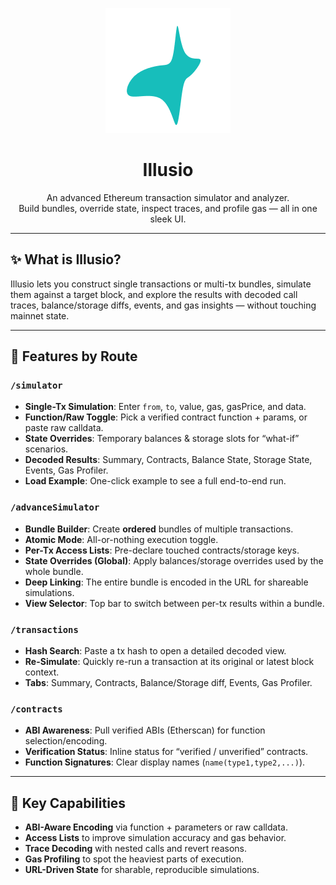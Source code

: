 <p align="center">
  <img src="./public/logo_aligned.png" alt="Illusio" width="200" />
</p>

<h1 align="center">Illusio</h1>

<p align="center">
  An advanced Ethereum transaction simulator and analyzer.<br/>
  Build bundles, override state, inspect traces, and profile gas — all in one sleek UI.
</p>

---

## ✨ What is Illusio?
Illusio lets you construct single transactions or multi-tx bundles, simulate them against a target block, and explore the results with decoded call traces, balance/storage diffs, events, and gas insights — without touching mainnet state.

---

## 🚀 Features by Route

### `/simulator`
- **Single-Tx Simulation**: Enter `from`, `to`, value, gas, gasPrice, and data.
- **Function/Raw Toggle**: Pick a verified contract function + params, or paste raw calldata.
- **State Overrides**: Temporary balances & storage slots for “what-if” scenarios.
- **Decoded Results**: Summary, Contracts, Balance State, Storage State, Events, Gas Profiler.
- **Load Example**: One-click example to see a full end-to-end run.

### `/advanceSimulator`
- **Bundle Builder**: Create **ordered** bundles of multiple transactions.
- **Atomic Mode**: All-or-nothing execution toggle.
- **Per-Tx Access Lists**: Pre-declare touched contracts/storage keys.
- **State Overrides (Global)**: Apply balances/storage overrides used by the whole bundle.
- **Deep Linking**: The entire bundle is encoded in the URL for shareable simulations.
- **View Selector**: Top bar to switch between per-tx results within a bundle.

### `/transactions`
- **Hash Search**: Paste a tx hash to open a detailed decoded view.
- **Re-Simulate**: Quickly re-run a transaction at its original or latest block context.
- **Tabs**: Summary, Contracts, Balance/Storage diff, Events, Gas Profiler.

### `/contracts`
- **ABI Awareness**: Pull verified ABIs (Etherscan) for function selection/encoding.
- **Verification Status**: Inline status for “verified / unverified” contracts.
- **Function Signatures**: Clear display names (`name(type1,type2,...)`).

---

## 🧩 Key Capabilities
- **ABI-Aware Encoding** via function + parameters or raw calldata.
- **Access Lists** to improve simulation accuracy and gas behavior.
- **Trace Decoding** with nested calls and revert reasons.
- **Gas Profiling** to spot the heaviest parts of execution.
- **URL-Driven State** for sharable, reproducible simulations.


